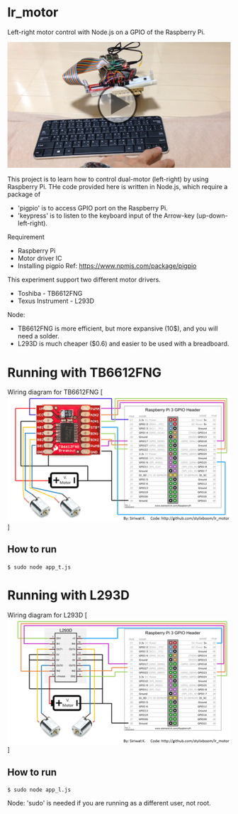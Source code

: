 # lr_motor
Left-right motor control with Node.js on a GPIO of the Raspberry Pi.

[![LR-Motor control](control.jpg)](https://youtu.be/_WbnUgH4qKM "LR-Motor control")

This project is to learn how to control dual-motor (left-right) by using Raspberry Pi.
THe code provided here is written in Node.js, which require a package of
- 'pigpio' is to access GPIO port on the Raspberry Pi.
- 'keypress' is to listen to the keyboard input of the Arrow-key (up-down-left-right).

Requirement
- Raspberry Pi
- Motor driver IC
- Installing pigpio Ref: https://www.npmjs.com/package/pigpio

This experiment support two different motor drivers.
- Toshiba - TB6612FNG
- Texus Instrument - L293D

Node:
- TB6612FNG is more efficient, but more expansive (10$), and you will need a solder.
- L293D is much cheaper ($0.6) and easier to be used with a breadboard.

# Running with TB6612FNG
Wiring diagram for TB6612FNG
[![Wiring diagram for TB6612FNG](wiring_diagram_TB6612FNG.png)]

## How to run
`$ sudo node app_t.js`

# Running with L293D

Wiring diagram for L293D
[![Wiring diagram for L293D](wiring_diagram_L293D.png)]

## How to run
`$ sudo node app_l.js`

Node: 'sudo' is needed if you are running as a different user, not root.